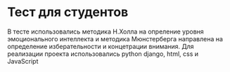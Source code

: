 # Тест для студентов
В тесте использовались методика Н.Холла на опреление уровня эмоционального интеллекта и методика Мюнстерберга направлена на определение изберательности и концетрации внимания. 
Для реализации проекта использовались python django, html, css и JavaScript
